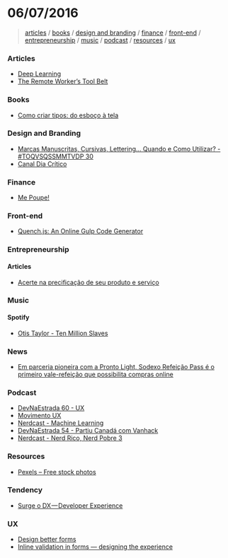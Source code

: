 # 06/07/2016

> [articles](#articles) / [books](#books) / [design and branding](#design-and-branding) / [finance](#finance) / [front-end](#front-end) / [entrepreneurship](#entrepreneurship) / [music](#music) / [podcast](#podcast) / [resources](#resources) / [ux](#ux)

### Articles
- [Deep Learning](http://deeplearning.net/)
- [The Remote Worker’s Tool Belt](http://webdesignledger.com/remote-working-tools/)

### Books

- [Como criar tipos: do esboço à tela](https://estereografica.com/produtos/livros/como-criar-tipos/)

### Design and Branding

- [Marcas Manuscritas, Cursivas, Lettering... Quando e Como Utilizar? - #TOQVSQSSMMTVDP 30](https://www.youtube.com/watch?v=WWucth4l1fw)
- [Canal Dia Crítico](https://www.youtube.com/c/diacriticobr)

### Finance

- [Me Poupe!](http://mepoupenaweb.com/)

### Front-end

- [Quench.js: An Online Gulp Code Generator](http://webdesignledger.com/quench-gulp-generator/)

### Entrepreneurship

#### Articles

- [Acerte na precificação de seu produto e serviço](http://www.sebrae.com.br/sites/PortalSebrae/artigos/acerte-na-precificacao-de-seu-produto-e-servico,8038a9f08a446410VgnVCM1000003b74010aRCRD)

### Music

#### Spotify

- [Otis Taylor - Ten Million Slaves](https://open.spotify.com/track/72V1bO55c4PUcJiaq8dIqf)

### News

- [Em parceria pioneira com a Pronto Light, Sodexo Refeição Pass é o primeiro vale-refeição que possibilita compras online](http://tamer.com.br/sodexoimprensa/em-parceria-pioneira-com-a-pronto-light-sodexo-refeicao-pass-e-o-primeiro-vale-refeicao-que-possibilita-compras-online/)

### Podcast

- [DevNaEstrada 60 - UX](https://soundcloud.com/devnaestrada/devnaestrada-60-ux)
- [Movimento UX](https://soundcloud.com/movimento-ux/)
- [Nerdcast - Machine Learning](https://jovemnerd.com.br/nerdcast/nerdtech/machine-learning/)
- [DevNaEstrada 54 - Partiu Canadá com Vanhack](https://soundcloud.com/devnaestrada/devnaestrada-54-partiu-canada-com-vanhack)
- [Nerdcast - Nerd Rico, Nerd Pobre 3](https://jovemnerd.com.br/nerdcast/nerdcast-519-nerd-rico-nerd-pobre-3/)

### Resources

- [Pexels – Free stock photos](https://www.pexels.com/)

### Tendency

- [Surge o DX — Developer Experience
](http://imasters.com.br/desenvolvimento/surge-o-dx%E2%80%8A-%E2%80%8Adeveloper-experience/)

### UX

- [Design better forms](https://uxdesign.cc/design-better-forms-96fadca0f49c#.7n3uujuot)
- [Inline validation in forms — designing the experience](https://medium.com/wdstack/inline-validation-in-forms-designing-the-experience-123fb34088ce#.ge3g7go28)

